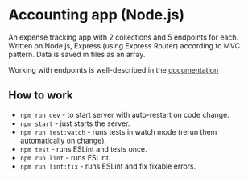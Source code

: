 # Accounting app (Node.js)

An expense tracking app with 2 collections and 5 endpoints for each.
Written on Node.js, Express (using Express Router) according to MVC pattern. 
Data is saved in files as an array.

Working with endpoints is well-described in the [documentation](https://app.swaggerhub.com/apis/YURIIHOLIUK_1/Accounting-App/1.0.0)


## How to work
- `npm run dev` - to start server with auto-restart on code change.
- `npm start` - just starts the server.
- `npm run test:watch` - runs tests in watch mode (rerun them automatically on change).
- `npm test` - runs ESLint and tests once.
- `npm run lint` - runs ESLint.
- `npm run lint:fix` - runs ESLint and fix fixable errors.
